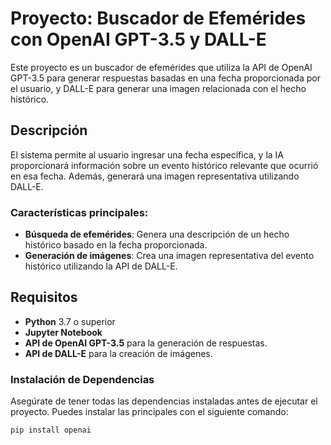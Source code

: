 # Proyecto: Buscador de Efemérides con OpenAI GPT-3.5 y DALL-E

Este proyecto es un buscador de efemérides que utiliza la API de OpenAI GPT-3.5 para generar respuestas basadas en una fecha proporcionada por el usuario, y DALL-E para generar una imagen relacionada con el hecho histórico.

## Descripción

El sistema permite al usuario ingresar una fecha específica, y la IA proporcionará información sobre un evento histórico relevante que ocurrió en esa fecha. Además, generará una imagen representativa utilizando DALL-E.

### Características principales:
- **Búsqueda de efemérides**: Genera una descripción de un hecho histórico basado en la fecha proporcionada.
- **Generación de imágenes**: Crea una imagen representativa del evento histórico utilizando la API de DALL-E.

## Requisitos

- **Python** 3.7 o superior
- **Jupyter Notebook**
- **API de OpenAI GPT-3.5** para la generación de respuestas.
- **API de DALL-E** para la creación de imágenes.

### Instalación de Dependencias

Asegúrate de tener todas las dependencias instaladas antes de ejecutar el proyecto. Puedes instalar las principales con el siguiente comando:

```bash
pip install openai
